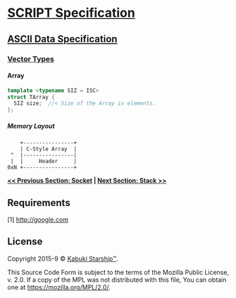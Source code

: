 # [SCRIPT Specification](../../)

## [ASCII Data Specification](../)

### [Vector Types]()

#### Array

```C++
template <typename SIZ = ISC>
struct TArray {
  SIZ size;  //< Size of the Array in elements.
};
```

##### Memory Layout

```AsciiArt
    +----------------+
    | C-Style Array  |
 ^  |----------------|
 |  |     Header     |
0xN +----------------+
```

**[<< Previous Section: Socket](./socket) | [Next Section: Stack >>](./stack)**

## Requirements

[1] http://google.com

## License

Copyright 2015-9 © [Kabuki Starship™](https://kabukistarship.com).

This Source Code Form is subject to the terms of the Mozilla Public License, v. 2.0. If a copy of the MPL was not distributed with this file, You can obtain one at <https://mozilla.org/MPL/2.0/>.
